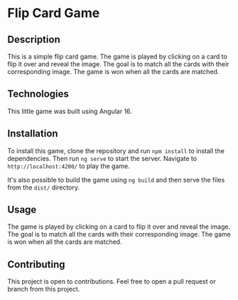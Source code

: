 # Flip Card Game

## Description
This is a simple flip card game. The game is played by clicking on a card to flip it over and reveal the image. The goal is to match all the cards with their corresponding image. The game is won when all the cards are matched.

## Technologies
This little game was built using Angular 16.

## Installation
To install this game, clone the repository and run `npm install` to install the dependencies. Then run `ng serve` to start the server. Navigate to `http://localhost:4200/` to play the game.

It's also possible to build the game using `ng build` and then serve the files from the `dist/` directory.

## Usage
The game is played by clicking on a card to flip it over and reveal the image. The goal is to match all the cards with their corresponding image. The game is won when all the cards are matched.

## Contributing
This project is open to contributions. Feel free to open a pull request or branch from this project.
